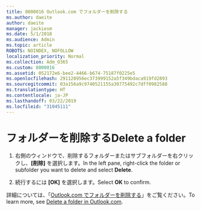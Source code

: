 ```yaml
---
title: 8000016 Outlook.com でフォルダーを削除する
ms.author: daeite
author: daeite
manager: jackiesm
ms.date: 5/1/2018
ms.audience: Admin
ms.topic: article
ROBOTS: NOINDEX, NOFOLLOW
localization_priority: Normal
ms.collection: Adm_O365
ms.custom: 8000016
ms.assetid: 052172e6-bee2-4466-b674-75187f0225e5
ms.openlocfilehash: 291128956ec373999152a5f349bdaca919fd2893
ms.sourcegitcommit: 03a156a9c9740521155a30775492c7dff0982588
ms.translationtype: HT
ms.contentlocale: ja-JP
ms.lasthandoff: 03/22/2019
ms.locfileid: "31045111"
---
```

# <a name="delete-a-folder"></a><span data-ttu-id="42ddc-102">フォルダーを削除する</span><span class="sxs-lookup"><span data-stu-id="42ddc-102">Delete a folder</span></span>

1. <span data-ttu-id="42ddc-103">右側のウィンドウで、削除するフォルダーまたはサブフォルダーを右クリックし、**[削除]** を選択します。</span><span class="sxs-lookup"><span data-stu-id="42ddc-103">In the left pane, right-click the folder or subfolder you want to delete and select **Delete**.</span></span> 
    
2. <span data-ttu-id="42ddc-104">続行するには **[OK]** を選択します。</span><span class="sxs-lookup"><span data-stu-id="42ddc-104">Select **OK** to confirm.</span></span> 
    
<span data-ttu-id="42ddc-105">詳細については、「[Outlook.com でフォルダーを削除する](https://go.microsoft.com/fwlink/p/?linkid=873134)」をご覧ください。</span><span class="sxs-lookup"><span data-stu-id="42ddc-105">To learn more, see [Delete a folder in Outlook.com](https://go.microsoft.com/fwlink/p/?linkid=873134).</span></span>
  

